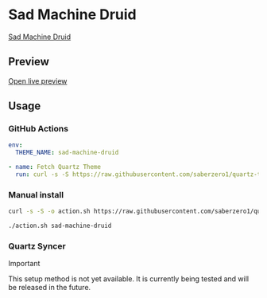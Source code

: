 # Sad Machine Druid

[Sad Machine Druid](#)

## Preview

[Open live preview](https://quartz-themes.github.io/sad-machine-druid/)

## Usage

### GitHub Actions

```yaml
env:
  THEME_NAME: sad-machine-druid
```

```yaml
- name: Fetch Quartz Theme
  run: curl -s -S https://raw.githubusercontent.com/saberzero1/quartz-themes/master/action.sh | bash -s -- $THEME_NAME
```

### Manual install

```bash
curl -s -S -o action.sh https://raw.githubusercontent.com/saberzero1/quartz-themes/master/action.sh

./action.sh sad-machine-druid
```

### Quartz Syncer

> [!IMPORTANT]
> This setup method is not yet available. It is currently being tested and will be released in the future.
